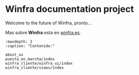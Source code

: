 # Winfra documentation project

Welcome to the future of Winfra, pronto...

Mas sobre **Winfra** esta en [winfra.es](http://www.winfra.es).

```{toctree}
:maxdepth: 2
:caption: "Contenido:"

about_us
puesta_en_marcha/index
winfra_cliente/winfra_ui/index
winfra_cliente/views/index
```

